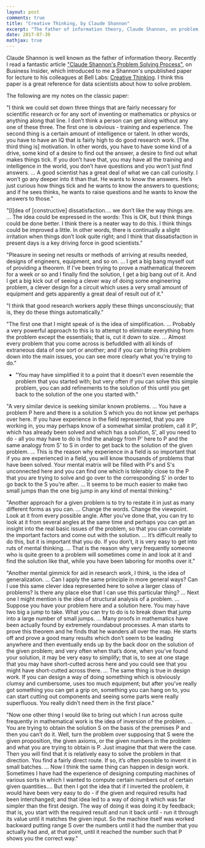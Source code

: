 ```yaml
---
layout: post
comments: true
title: "Creative Thinking, by Claude Shannon"
excerpt: "The father of information theory, Claude Shannon, on problem solving process."
date: 2017-07-30
mathjax: true
---
```


Claude Shannon is well known as the father of information theory. Recently I read a fantastic article ["Claude Shannon's Problem Solving Process"](http://www.businessinsider.com/engineer-claude-shannon-problem-solving-process-2017-7), on Business Insider, which introduced to me a Shannon's unpublished paper for lecture to his colleagues at Bell Labs: [Creative Thinking](http://www1.ece.neu.edu/~naderi/Claude%20Shannon.html). I think this paper is a great reference for data scientists about how to solve problem.

The following are my notes on the classic paper:

"I think we could set down three things that are fairly necessary for scientific research or for any sort of inventing or mathematics or physics or anything along that line. I don’t think a person can get along without any one of these three. The first one is obvious - training and experience. The second thing is a certain amount of intelligence or talent. In other words, you have to have an IQ that is fairly high to do good research work. [The third thing is] motivation. In other words, you have to have some kind of a drive, some kind of a desire to find out the answer, a desire to find out what makes things tick. If you don’t have that, you may have all the training and intelligence in the world, you don’t have questions and you won’t just find answers. ... A good scientist has a great deal of what we can call curiosity. I won’t go any deeper into it than that. He wants to know the answers. He’s just curious how things tick and he wants to know the answers to questions; and if he sees thinks, he wants to raise questions and he wants to know the answers to those."

"[I]dea of [constructive] dissatisfaction.... we don’t like the way things are. ... The idea could be expressed in the words: This is OK, but I think things could be done better. I think there is a neater way to do this. I think things could be improved a little. In other words, there is continually a slight irritation when things don’t look quite right; and I think that dissatisfaction in present days is a key driving force in good scientists."

"Pleasure in seeing net results or methods of arriving at results needed, designs of engineers, equipment, and so on. ... I get a big bang myself out of providing a theorem. If I’ve been trying to prove a mathematical theorem for a week or so and I finally find the solution, I get a big bang out of it. And I get a big kick out of seeing a clever way of doing some engineering problem, a clever design for a circuit which uses a very small amount of equipment and gets apparently a great deal of result out of it."

"I think that good research workers apply these things unconsciously; that is, they do these things automatically."

"The first one that I might speak of is the idea of simplification. ... Probably a very powerful approach to this is to attempt to eliminate everything from the problem except the essentials; that is, cut it down to size. ... Almost every problem that you come across is befuddled with all kinds of extraneous data of one sort or another; and if you can bring this problem down into the main issues, you can see more clearly what you're trying to do."
- "You may have simplified it to a point that it doesn't even resemble the problem that you started with; but very often if you can solve this simple problem, you can add refinements to the solution of this until you get back to the solution of the one you started with."

"A very similar device is seeking similar known problems. ... You have a problem P here and there is a solution S which you do not know yet perhaps over here. If you have experience in the field represented, that you are working in, you may perhaps know of a somewhat similar problem, call it P', which has already been solved and which has a solution, S', all you need to do - all you may have to do is find the analogy from P' here to P and the same analogy from S' to S in order to get back to the solution of the given problem. ... This is the reason why experience in a field is so important that if you are experienced in a field, you will know thousands of problems that have been solved. Your mental matrix will be filled with P's and S's unconnected here and you can find one which is tolerably close to the P that you are trying to solve and go over to the corresponding S' in order to go back to the S you’re after. ... It seems to be much easier to make two small jumps than the one big jump in any kind of mental thinking."

"Another approach for a given problem is to try to restate it in just as many different forms as you can. ... Change the words. Change the viewpoint. Look at it from every possible angle. After you’ve done that, you can try to look at it from several angles at the same time and perhaps you can get an insight into the real basic issues of the problem, so that you can correlate the important factors and come out with the solution. ... It’s difficult really to do this, but it is important that you do. If you don’t, it is very easy to get into ruts of mental thinking. ... That is the reason why very frequently someone who is quite green to a problem will sometimes come in and look at it and find the solution like that, while you have been laboring for months over it."

"Another mental gimmick for aid in research work, I think, is the idea of generalization. ... Can I apply the same principle in more general ways? Can I use this same clever idea represented here to solve a larger class of problems? Is there any place else that I can use this particular thing? ... Next one I might mention is the idea of structural analysis of a problem. ... Suppose you have your problem here and a solution here. You may have two big a jump to take. What you can try to do is to break down that jump into a large number of small jumps. ... Many proofs in mathematics have been actually found by extremely roundabout processes. A man starts to prove this theorem and he finds that he wanders all over the map. He starts off and prove a good many results which don’t seem to be leading anywhere and then eventually ends up by the back door on the solution of the given problem; and very often when that’s done, when you’ve found your solution, it may be very easy to simplify; that is, to see at one stage that you may have short-cutted across here and you could see that you might have short-cutted across there. ... The same thing is true in design work. If you can design a way of doing something which is obviously clumsy and cumbersome, uses too much equipment; but after you’ve really got something you can get a grip on, something you can hang on to, you can start cutting out components and seeing some parts were really superfluous. You really didn’t need them in the first place."

"Now one other thing I would like to bring out which I run across quite frequently in mathematical work is the idea of inversion of the problem. ... You are trying to obtain the solution S on the basis of the premises P and then you can’t do it. Well, turn the problem over supposing that S were the given proposition, the given axioms, or the given numbers in the problem and what you are trying to obtain is P. Just imagine that that were the case. Then you will find that it is relatively easy to solve the problem in that direction. You find a fairly direct route. If so, it’s often possible to invent it in small batches. ... Now I think the same thing can happen in design work. Sometimes I have had the experience of designing computing machines of various sorts in which I wanted to compute certain numbers out of certain given quantities.... But then I got the idea that if I inverted the problem, it would have been very easy to do - if the given and required results had been interchanged; and that idea led to a way of doing it which was far simpler than the first design. The way of doing it was doing it by feedback; that is, you start with the required result and run it back until - run it through its value until it matches the given input. So the machine itself was worked backward putting range S over the numbers until it had the number that you actually had and, at that point, until it reached the number such that P shows you the correct way."
